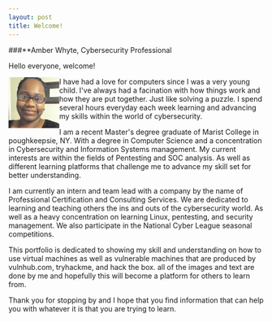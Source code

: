 ```yaml
---
layout: post
title: Welcome!
---
```

###**Amber Whyte, Cybersecurity Professional

Hello everyone, welcome! 
  
<img align="left" width="100" height="100" src="https://github.com/AJanayWhyte/ajanaywhyte.github.io/blob/b24f0ecec86e8a4c7f9784549ea4dc74098ee274/images/Profile_1.JPG"> I have had a love for computers since I was a very young child. I've always had a facination with how things work and how they are put together. Just like solving a puzzle. I spend several hours everyday each week learning and advancing my skills within the world of cybersecurity. 

I am a recent Master's degree graduate of Marist College in poughkeepsie, NY. With a degree in Computer Science and a concentration in Cybersecurity and Information Systems management. My current interests are within the fields of Pentesting and SOC analysis. As well as different learning platforms that challenge me to advance my skill set for better understanding. 

I am currently an intern and team lead with a company by the name of Professional Certification and Consulting Services. We are dedicated to learning and teaching others the ins and outs of the cybersecurity world. As well as a heavy concentration on learning Linux, pentesting, and security management. We also participate in the National Cyber League seasonal competitions. 

This portfolio is dedicated to showing my skill and understanding on how to use virtual machines as well as vulnerable machines that are produced by vulnhub.com, tryhackme, and hack the box. all of the images and text are done by me and hopefully this will become a platform for others to learn from. 

Thank you for stopping by and I hope that you find information that can help you with whatever it is that you are trying to learn. 
